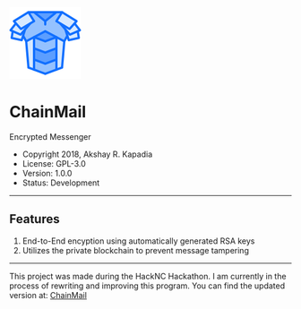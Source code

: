 ![ChainMail Logo](src/images/icon.png)

# ChainMail
Encrypted Messenger

* Copyright 2018, Akshay R. Kapadia
* License: GPL-3.0
* Version: 1.0.0
* Status: Development

---

## Features
1. End-to-End encyption using automatically generated RSA keys
2. Utilizes the private blockchain to prevent message tampering

---

This project was made during the HackNC Hackathon. I am currently in the process of rewriting and improving this program. You can find the updated version at: [ChainMail](https://github.com/akshayrkapadia/ChainMail)
